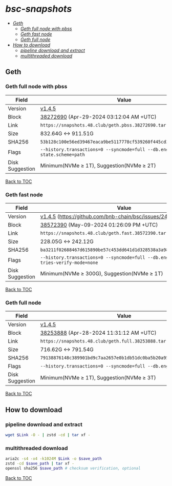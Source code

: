 # *bsc-snapshots*


- *[Geth](#geth)*
    - *[Geth full node with pbss](#geth-full-node-with-pbss)*
    - *[Geth fast node](#geth-fast-node)*
    - *[Geth full node](#geth-full-node)*
- *[How to download](#how-to-download)*
    - *[pipeline download and extract](#pipeline-download-and-extract)*
    - *[multithreaded download](#multithreaded-download)*

## Geth
### Geth full node with pbss

| Field |Value |
| --- | --- |
| Version | [v1.4.5](https://github.com/bnb-chain/bsc/releases/tag/v1.4.5) |
| Block | [38272690](https://bscscan.com/block/38272690) (Apr-29-2024 03:12:04 AM +UTC) |
| Link | `https://snapshots.48.club/geth.pbss.38272690.tar.zst` |
| Size | 832.64G <-> 911.51G |
| SHA256 | `53b128c100e56ed39467eaca9be5117778cf539260f445cd3c103a03e112d460` |
| Flags | `--history.transactions=0 --syncmode=full --db.engine=pebble --state.scheme=path` |
| Disk Suggestion | Minimum(NVMe ≥ 1T), Suggestion(NVMe ≥ 2T)|

[Back to TOC](#bsc-snapshots)

### Geth fast node

| Field |Value |
| --- | --- |
| Version | [v1.4.5](https://github.com/bnb-chain/bsc/releases/tag/v1.4.5) (https://github.com/bnb-chain/bsc/issues/2437) |
| Block | [38572390](https://bscscan.com/block/38572390) (May-09-2024 01:26:09 PM +UTC) |
| Link | `https://snapshots.48.club/geth.fast.38572390.tar.zst` |
| Size | 228.05G <-> 242.12G |
| SHA256 | `ba3211f02688467d615890be57c453dd641d1d328538a3a98ecc505b8215e48a` |
| Flags | `--history.transactions=0 --syncmode=full --db.engine=pebble --tries-verify-mode=none` |
| Disk Suggestion | Minimum(NVMe ≥ 300G), Suggestion(NVMe ≥ 1T)|

[Back to TOC](#bsc-snapshots)

### Geth full node

| Field |Value |
| --- | --- |
| Version | [v1.4.5](https://github.com/bnb-chain/bsc/releases/tag/v1.4.5) |
| Block | [38253888](https://bscscan.com/block/38253888) (Apr-28-2024 11:31:12 AM +UTC) |
| Link | `https://snapshots.48.club/geth.full.38253888.tar.zst` |
| Size | 716.62G <-> 791.54G |
| SHA256 | `79138876148c389901bd9c7aa2657e0b1db51dc0ba5b20a95de0ff25eb69a54f` |
| Flags | `--history.transactions=0 --syncmode=full --db.engine=pebble` |
| Disk Suggestion | Minimum(NVMe ≥ 1T), Suggestion(NVMe ≥ 3T)|

[Back to TOC](#bsc-snapshots)

## How to download
### pipeline download and extract

```bash
wget $Link -O - | zstd -cd | tar xf -
```

### multithreaded download

```bash
aria2c -s4 -x4 -k1024M $Link -o $save_path
zstd -cd $save_path | tar xf -
openssl sha256 $save_path # checksum verification, optional
```

[Back to TOC](#bsc-snapshots)
